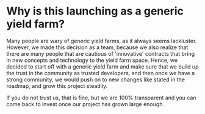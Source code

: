 # Why is this launching as a generic yield farm?

Many people are wary of generic yield farms, as it always seems lackluster. However, we made this decision as a team, because we also realize that there are many people that are cautious of 'innovative' contracts that bring in new concepts and technology to the yield farm space. Hence, we decided to start off with a generic yield farm and make sure that we build up the trust in the community as trusted developers, and then once we have a strong community, we would push on to new changes like stated in the roadmap, and grow this project steadily.

If you do not trust us, that is fine, but we are 100% transparent and you can come back to invest once our project has grown large enough.

